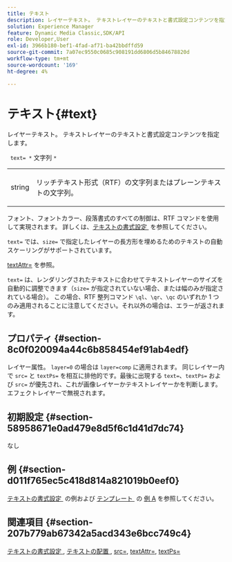 ```yaml
---
title: テキスト
description: レイヤーテキスト。 テキストレイヤーのテキストと書式設定コンテンツを指定します。
solution: Experience Manager
feature: Dynamic Media Classic,SDK/API
role: Developer,User
exl-id: 3966b180-bef1-4fad-af71-ba42bbdffd59
source-git-commit: 7a07ec9550c0685c908191dd6806d5b84678820d
workflow-type: tm+mt
source-wordcount: '169'
ht-degree: 4%

---
```


# テキスト{#text}

レイヤーテキスト。 テキストレイヤーのテキストと書式設定コンテンツを指定します。

` text= *` 文字列 `*`

<table id="simpletable_6C095D7F69874A8EA3D1D52103FA520C"> 
 <tr class="strow"> 
  <td class="stentry"> <p> <span class="varname"> string </span> </p> </td> 
  <td class="stentry"> <p>リッチテキスト形式（RTF）の文字列またはプレーンテキストの文字列。 </p> </td> 
 </tr> 
</table>

フォント、フォントカラー、段落書式のすべての制御は、RTF コマンドを使用して実現されます。 詳しくは、[&#x200B; テキストの書式設定 &#x200B;](../../../../../is-api/http-ref/image-serving-api-ref/c-http-protocol-reference/c-text-formatting/c-text-formatting.md#concept-0d3136db7f6f49668274541cd4b6364c) を参照してください。

`text=` では、`size=` で指定したレイヤーの長方形を埋めるためのテキストの自動スケーリングがサポートされています。

[textAttr=](../../../../../is-api/http-ref/image-serving-api-ref/c-http-protocol-reference/c-command-reference/r-textattr.md#reference-ff00484fa3244286abeff34911f7ec0d) を参照。

`text=` は、レンダリングされたテキストに合わせてテキストレイヤーのサイズを自動的に調整できます（`size=` が指定されていない場合、または幅のみが指定されている場合）。 この場合、RTF 整列コマンド `\ql`、`\qr`、`\qc` のいずれか 1 つのみ適用されることに注意してください。それ以外の場合は、エラーが返されます。

## プロパティ {#section-8c0f020094a44c6b858454ef91ab4edf}

レイヤー属性。 `layer=0` の場合は `layer=comp` に適用されます。 同じレイヤー内で `src=` と `textPs=` を相互に排他的です。最後に出現する `text=`、`textPs=` および `src=` が優先され、これが画像レイヤーかテキストレイヤーかを判断します。 エフェクトレイヤーで無視されます。

## 初期設定 {#section-58958671e0ad479e8d5f6c1d41d7dc74}

なし

## 例 {#section-d011f765ec5c418d814a821019b0eef0}

[&#x200B; テキストの書式設定 &#x200B;](../../../../../is-api/http-ref/image-serving-api-ref/c-http-protocol-reference/c-text-formatting/c-text-formatting.md#concept-0d3136db7f6f49668274541cd4b6364c) の例および [&#x200B; テンプレート &#x200B;](../../../../../is-api/http-ref/image-serving-api-ref/c-http-protocol-reference/c-templates/r-example-a.md#reference-c78ea82e8a1646738e764fa6685dfbac) の [&#x200B; 例 A](../../../../../is-api/http-ref/image-serving-api-ref/c-http-protocol-reference/c-templates/c-templates.md#concept-3cd2d2adae0e41b2979b9640244d4d3e) を参照してください。

## 関連項目 {#section-207b779ab67342a5acd343e6bcc749c4}

[&#x200B; テキストの書式設定 &#x200B;](../../../../../is-api/http-ref/image-serving-api-ref/c-http-protocol-reference/c-text-formatting/c-text-formatting.md#concept-0d3136db7f6f49668274541cd4b6364c), [&#x200B; テキストの配置 &#x200B;](../../../../../is-api/http-ref/image-serving-api-ref/c-http-protocol-reference/c-text-formatting/r-text-positioning.md#reference-f647443d92914f4b89a7cc5a83267d87), [src=](../../../../../is-api/http-ref/image-serving-api-ref/c-http-protocol-reference/c-command-reference/r-src.md#reference-f6506637778c4c69bf106a7924a91ab1), [textAttr=](../../../../../is-api/http-ref/image-serving-api-ref/c-http-protocol-reference/c-command-reference/r-textattr.md#reference-ff00484fa3244286abeff34911f7ec0d), [textPs=](../../../../../is-api/http-ref/image-serving-api-ref/c-http-protocol-reference/c-command-reference/r-textps.md#reference-4209a2a6169f44278da2647cfb0cd767)
